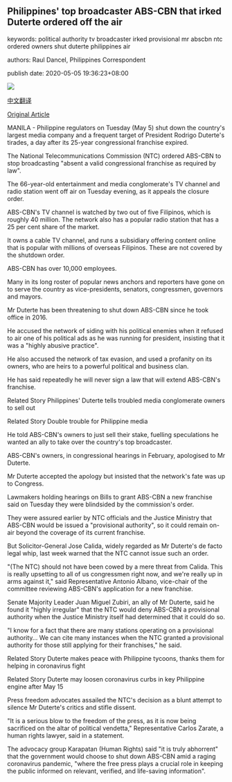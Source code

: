 ## Philippines' top broadcaster ABS-CBN that irked Duterte ordered off the air

keywords: political authority tv broadcaster irked provisional mr abscbn ntc ordered owners shut duterte philippines air

authors: Raul Dancel, Philippines Correspondent

publish date: 2020-05-05 19:36:23+08:00

![](https://www.straitstimes.com/sites/default/files/styles/x_large/public/articles/2020/05/05/ym-abscbn-050520.jpg?itok=K0A3Fwe7)

[中文翻译](Philippines%27%20top%20broadcaster%20ABS-CBN%20that%20irked%20Duterte%20ordered%20off%20the%20air_zh.md)

[Original Article](https://www.straitstimes.com/asia/se-asia/duterte-government-shuts-down-philippines-top-broadcaster-abs-cbn)

MANILA - Philippine regulators on Tuesday (May 5) shut down the country's largest media company and a frequent target of President Rodrigo Duterte's tirades, a day after its 25-year congressional franchise expired.

The National Telecommunications Commission (NTC) ordered ABS-CBN to stop broadcasting "absent a valid congressional franchise as required by law".

The 66-year-old entertainment and media conglomerate's TV channel and radio station went off air on Tuesday evening, as it appeals the closure order.

ABS-CBN's TV channel is watched by two out of five Filipinos, which is roughly 40 million. The network also has a popular radio station that has a 25 per cent share of the market.

It owns a cable TV channel, and runs a subsidiary offering content online that is popular with millions of overseas Filipinos. These are not covered by the shutdown order.

ABS-CBN has over 10,000 employees.

Many in its long roster of popular news anchors and reporters have gone on to serve the country as vice-presidents, senators, congressmen, governors and mayors.

Mr Duterte has been threatening to shut down ABS-CBN since he took office in 2016.

He accused the network of siding with his political enemies when it refused to air one of his political ads as he was running for president, insisting that it was a "highly abusive practice".

He also accused the network of tax evasion, and used a profanity on its owners, who are heirs to a powerful political and business clan.

He has said repeatedly he will never sign a law that will extend ABS-CBN's franchise.

Related Story Philippines' Duterte tells troubled media conglomerate owners to sell out

Related Story Double trouble for Philippine media

He told ABS-CBN's owners to just sell their stake, fuelling speculations he wanted an ally to take over the country's top broadcaster.

ABS-CBN's owners, in congressional hearings in February, apologised to Mr Duterte.

Mr Duterte accepted the apology but insisted that the network's fate was up to Congress.

Lawmakers holding hearings on Bills to grant ABS-CBN a new franchise said on Tuesday they were blindsided by the commission's order.

They were assured earlier by NTC officials and the Justice Ministry that ABS-CBN would be issued a "provisional authority", so it could remain on-air beyond the coverage of its current franchise.

But Solicitor-General Jose Calida, widely regarded as Mr Duterte's de facto legal whip, last week warned that the NTC cannot issue such an order.

"(The NTC) should not have been cowed by a mere threat from Calida. This is really upsetting to all of us congressmen right now, and we're really up in arms against it," said Representative Antonio Albano, vice-chair of the committee reviewing ABS-CBN's application for a new franchise.

Senate Majority Leader Juan Miguel Zubiri, an ally of Mr Duterte, said he found it "highly irregular" that the NTC would deny ABS-CBN a provisional authority when the Justice Ministry itself had determined that it could do so.

"I know for a fact that there are many stations operating on a provisional authority… We can cite many instances when the NTC granted a provisional authority for those still applying for their franchises," he said.

Related Story Duterte makes peace with Philippine tycoons, thanks them for helping in coronavirus fight

Related Story Duterte may loosen coronavirus curbs in key Philippine engine after May 15

Press freedom advocates assailed the NTC's decision as a blunt attempt to silence Mr Duterte's critics and stifle dissent.

"It is a serious blow to the freedom of the press, as it is now being sacrificed on the altar of political vendetta," Representative Carlos Zarate, a human rights lawyer, said in a statement.

The advocacy group Karapatan (Human Rights) said "it is truly abhorrent" that the government would choose to shut down ABS-CBN amid a raging coronavirus pandemic, "where the free press plays a crucial role in keeping the public informed on relevant, verified, and life-saving information".